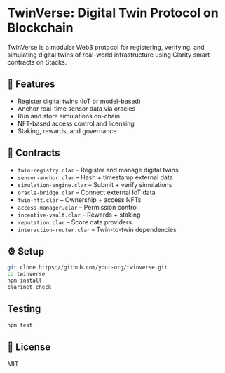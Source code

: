 # TwinVerse: Digital Twin Protocol on Blockchain

TwinVerse is a modular Web3 protocol for registering, verifying, and simulating digital twins of real-world infrastructure using Clarity smart contracts on Stacks.

## 🔑 Features

- Register digital twins (IoT or model-based)
- Anchor real-time sensor data via oracles
- Run and store simulations on-chain
- NFT-based access control and licensing
- Staking, rewards, and governance

## 📁 Contracts

- `twin-registry.clar` – Register and manage digital twins
- `sensor-anchor.clar` – Hash + timestamp external data
- `simulation-engine.clar` – Submit + verify simulations
- `oracle-bridge.clar` – Connect external IoT data
- `twin-nft.clar` – Ownership + access NFTs
- `access-manager.clar` – Permission control
- `incentive-vault.clar` – Rewards + staking
- `reputation.clar` – Score data providers
- `interaction-router.clar` – Twin-to-twin dependencies

## ⚙️ Setup

```bash
git clone https://github.com/your-org/twinverse.git
cd twinverse
npm install
clarinet check
```

## Testing

```bash
npm test
```

## 📄 License

MIT